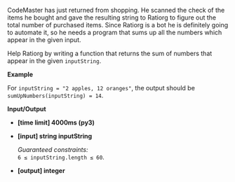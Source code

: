 <div class="markdown"><p>CodeMaster has just returned from shopping. He scanned the check of the items he bought and gave the resulting string to Ratiorg to figure out the total number of purchased items. Since Ratiorg is a bot he is definitely going to automate it, so he needs a program that sums up all the numbers which appear in the given input.</p>
<p>Help Ratiorg by writing a function that returns the sum of numbers that appear in the given <code>inputString</code>.</p>
<p><strong>Example</strong></p>
<p>For <code>inputString = "2 apples, 12 oranges"</code>, the output should be<br>
<code>sumUpNumbers(inputString) = 14</code>.</p>
<p><strong>Input/Output</strong></p>
<ul>
<li><strong>[time limit] 4000ms (py3)</strong></li>
</ul>
<ul>
<li>
<p><strong>[input] string inputString</strong></p>
<p><em>Guaranteed constraints:</em><br>
<code>6 ≤ inputString.length ≤ 60</code>.</p>
</li>
<li>
<p><strong>[output] integer</strong></p>
</li>
</ul>
</div>